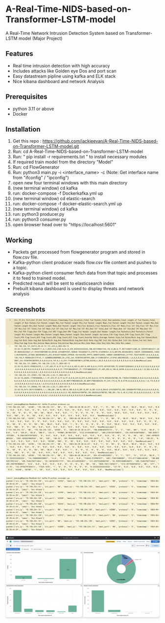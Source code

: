 # A-Real-Time-NIDS-based-on-Transformer-LSTM-model
A Real-Time Network Intrusion Detection System based on Transformer-LSTM model (Major Project)

## Features
- Real time intrusion detection with high accuracy
- Includes attacks like Golden eye Dos and port scan
- Easy datastream pipline using kafka and ELK stack
- Nice kibana dashboard and network Analysis

## Prerequisites
- python 3.11 or above
- Docker

## Installation
1. Get this repo : https://github.com/jackjeevan/A-Real-Time-NIDS-based-on-Transformer-LSTM-model.git
2. Run: cd  A-Real-Time-NIDS-based-on-Transformer-LSTM-model
3. Run: " pip install -r requirements.txt " to install necessary modules
4. If required train model from the directory "Model"
5. Run: cd FlowGenerator
6. Run: python3 main.py -i <interface_name> -c (Note: Get interface name from "ifconfig" / "ipconfig")
7. open new four terminal windows with this main directory
8. (new terminal window) cd kafka
9. run: docker-compose -f Dockerkafka.yml up
10. (new terminal window) cd elastic-search
11. run: docker-compose -f docker-elastic-search.yml up
12. (new terminal window) cd kafka
13. run: python3 producer.py
14. run: python3 consumer.py
15. open browser head over to "https://localhost:5601"

## Working
- Packets get processed from flowgenerator program and stored in flow.csv file.
- Kafka-python client producer reads flow.csv file content and pushes to a topic.
- Kafka-python client consumer fetch data from that topic and processes it to feed to trained model.
- Predicted result will be sent to elasticsearch index
- Prebuilt kibana dashboard is used to display threats and network analysis

## Screenshots
![Flowgenerator output](screenshots/data_processing.png)

![Producer output](screenshots/producer.png)
 
![Consumer output](screenshots/consumer.png)

![Kibana dashboard](screenshots/kibana_dash.png)